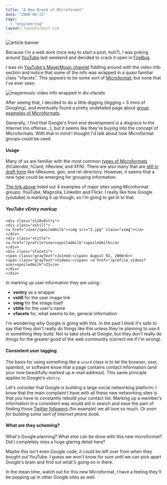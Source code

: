 ```yaml
---
title: "A New Breed of Microformat"
date: "2008-09-22"
tags:
  - "engineering"
layout: layouts/post.njk
---
```


![article banner](images/vfacet-banner.jpg)

Because I'm a web dork (nice way to start a post, huh?), I was poking around [YouTube](http://www.youtube.com/) last weekend and decided to crack it open in [FireBug](https://addons.mozilla.org/en-US/firefox/addon/1843).

I was on [YouTube's MayerMusic channel](http://www.youtube.com/mayermusic) fiddling around with the video info section and notice that some of the info was wrapped in a quasi familiar class "vfacets". This _appears_ to be some sort of [Microformat](http://www.microformats.org); but none that I've ever seen.

![mayermusic video info wrapped in div.vfacets](images/vfacets-mayermusic.jpg)

After seeing that, I decided to do a little digging (digging = 5 mins of Googling), and eventually found a pretty undetailed page about [group examples of Microformats](http://microformats.org/wiki/group-examples).

Generally, I find that Google's front end development is a disgrace to the Internet (no offense…), but it seems like they're buying into the concept of Microformats. With that in mind I thought I'd talk about how Microformat groups could be used.

#### Usage

Many of us are familiar with the most common [types of Microformats](http://microformats.org/code-tools/) (hCalendar, hCard, hReview, and XFN). There are also many that are [still in draft form](http://microformats.org/wiki/Main_Page#Drafts) like hResume, geo, and rel-directory. However, it seems that a new type could be emerging for grouping information.

[The link above](#linkabove) listed out 4 examples of major sites using Microformat groups: YouTube, Magnolia, Linkedin and Flickr. I really like how Google (youtube) is marking it up though, so I'm going to get in to that.

##### YouTube vEntry markup

```
<div class="v120vEntry">
<div class="vstill">
<a href="/user/spoiledmilk"><img src="2.jpg" class="vimg"></a>
</div>
<div class="vtitle">
<a href="/profile?user=spoiledmilk">spoiledmilk</a>
</div>
<div class="vfacets">
<span class="grayText">Joined:</span> August 02, 2006<br>
<span class="grayText">Videos:</span> <a href="/profile_videos?user=spoiledmilk">21</a>
</div>
</div>
```

In marking up user information they are using:

- **ventry** as a wrapper
- **vstill** for the user image link
- **vimg** for the image itself
- **vtitle** for the user's name
- **vfacets** for, what seems to be, general information

I'm wondering why Google is going with this. In the past I think it's safe to say that they don't really do things like this unless they're planning to use it in something they build. Not to take shots at Google, but they don't really do things for the greater good of the web community (correct me if I'm wrong).

#### Consistent user tagging

The basis for using something like a `vcard` class is to let the browser, user, spambot, or software know that a page contains contact information (and your now beautifully marked up e–mail address). This same principle applies to Google's `vEntry`.

Let's consider that Google is building a large social networking platform; I know that the main complaint I have with all these new networking sites is that you have to constantly rebuild your contact list. Marking up a member's information in a consistent way would aid in search and ease the pain of finding those [Twitter followers](http://twitter.com/csskarma/followers) (for example) we all love so much. _Or even for building some sort of Internet phone book._

#### What are they scheming?

What's Google planning? What else can be done with this new microformat? Did I completely miss a huge glaring detail here?

Maybe this isn't even Google code, it could be left over from when they bought out YouTube. I guess we won't know for sure until we can pick apart Google's brain and find out what's going on in there.

In the mean time, watch out for this new Microformat, I have a feeling they'll be popping up in other Google sites as well.
